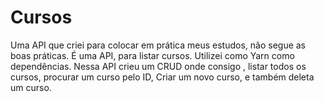 # Cursos
Uma API que criei para colocar em prática meus estudos, não segue as boas práticas.
É uma API, para listar cursos.
Utilizei como Yarn como dependências.
Nessa API crieu um CRUD onde consigo , listar todos os cursos, procurar um curso pelo ID, Criar um novo curso, e também deleta um curso.
